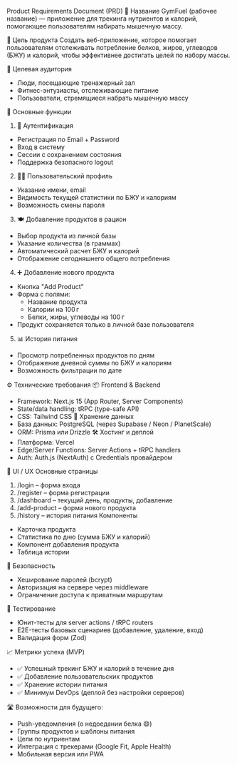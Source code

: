 Product Requirements Document (PRD)
📌 Название
GymFuel (рабочее название) — приложение для трекинга нутриентов и калорий, помогающее пользователям набирать мышечную массу.

🎯 Цель продукта
Создать веб-приложение, которое помогает пользователям отслеживать потребление белков, жиров, углеводов (БЖУ) и калорий, чтобы эффективнее достигать целей по набору массы.

👥 Целевая аудитория
* Люди, посещающие тренажерный зал
* Фитнес-энтузиасты, отслеживающие питание
* Пользователи, стремящиеся набрать мышечную массу

🧩 Основные функции
1. 🔐 Аутентификация
* Регистрация по Email + Password
* Вход в систему
* Сессии с сохранением состояния
* Поддержка безопасного logout
2. 🧑‍💼 Пользовательский профиль
* Указание имени, email
* Видимость текущей статистики по БЖУ и калориям
* Возможность смены пароля
3. 🍽️ Добавление продуктов в рацион
* Выбор продукта из личной базы
* Указание количества (в граммах)
* Автоматический расчет БЖУ и калорий
* Отображение сегодняшнего общего потребления
4. ➕ Добавление нового продукта
* Кнопка "Add Product"
* Форма с полями:
    * Название продукта
    * Калории на 100 г
    * Белки, жиры, углеводы на 100 г
* Продукт сохраняется только в личной базе пользователя
5. 📊 История питания
* Просмотр потребленных продуктов по дням
* Отображение дневной суммы по БЖУ и калориям
* Возможность фильтрации по дате

⚙️ Технические требования
📦 Frontend & Backend
* Framework: Next.js 15 (App Router, Server Components)
* State/data handling: tRPC (type-safe API)
* CSS: Tailwind CSS
🧠 Хранение данных
* База данных: PostgreSQL (через Supabase / Neon / PlanetScale)
* ORM: Prisma или Drizzle
🛠️ Хостинг и деплой
* Платформа: Vercel
* Edge/Server Functions: Server Actions + tRPC handlers
* Auth: Auth.js (NextAuth) с Credentials провайдером

📱 UI / UX
Основные страницы
1. /login – форма входа
2. /register – форма регистрации
3. /dashboard – текущий день, продукты, добавление
4. /add-product – форма нового продукта
5. /history – история питания
Компоненты
* Карточка продукта
* Статистика по дню (сумма БЖУ и калорий)
* Компонент добавления продукта
* Таблица истории

🔐 Безопасность
* Хеширование паролей (bcrypt)
* Авторизация на сервере через middleware
* Ограничение доступа к приватным маршрутам

🧪 Тестирование
* Юнит-тесты для server actions / tRPC routers
* E2E-тесты базовых сценариев (добавление, удаление, вход)
* Валидация форм (Zod)

📈 Метрики успеха (MVP)
* ✅ Успешный трекинг БЖУ и калорий в течение дня
* ✅ Добавление пользовательских продуктов
* ✅ Хранение истории питания
* ✅ Минимум DevOps (деплой без настройки серверов)

🛣️ Возможности для будущего:
* Push-уведомления (о недоедании белка 😄)
* Группы продуктов и шаблоны питания
* Цели по нутриентам
* Интеграция с трекерами (Google Fit, Apple Health)
* Мобильная версия или PWA
